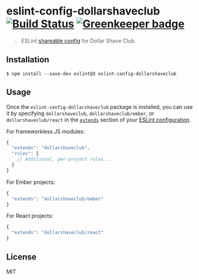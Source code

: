 # eslint-config-dollarshaveclub [![Build Status](https://travis-ci.org/dollarshaveclub/eslint-config-dollarshaveclub.svg?branch=master)](https://travis-ci.org/dollarshaveclub/eslint-config-dollarshaveclub) [![Greenkeeper badge](https://badges.greenkeeper.io/dollarshaveclub/eslint-config-dollarshaveclub.svg)](https://greenkeeper.io/)

> ESLint [shareable config](http://eslint.org/docs/developer-guide/shareable-configs.html) for Dollar Shave Club.


## Installation

```
$ npm install --save-dev eslint@3 eslint-config-dollarshaveclub
```


## Usage

Once the `eslint-config-dollarshaveclub` package is installed, you can use it by specifying `dollarshaveclub`, `dollarshaveclub/ember`, or `dollarshaveclub/react` in the [`extends`](http://eslint.org/docs/user-guide/configuring#extending-configuration-files) section of your [ESLint configuration](http://eslint.org/docs/user-guide/configuring).

For frameworkless JS modules:

```js
{
  "extends": "dollarshaveclub",
  "rules": {
    // Additional, per-project rules...
  }
}
```

For Ember projects:

```js
{
  "extends": "dollarshaveclub/ember"
}
```

For React projects:

```js
{
  "extends": "dollarshaveclub/react"
}
```

## License

MIT
